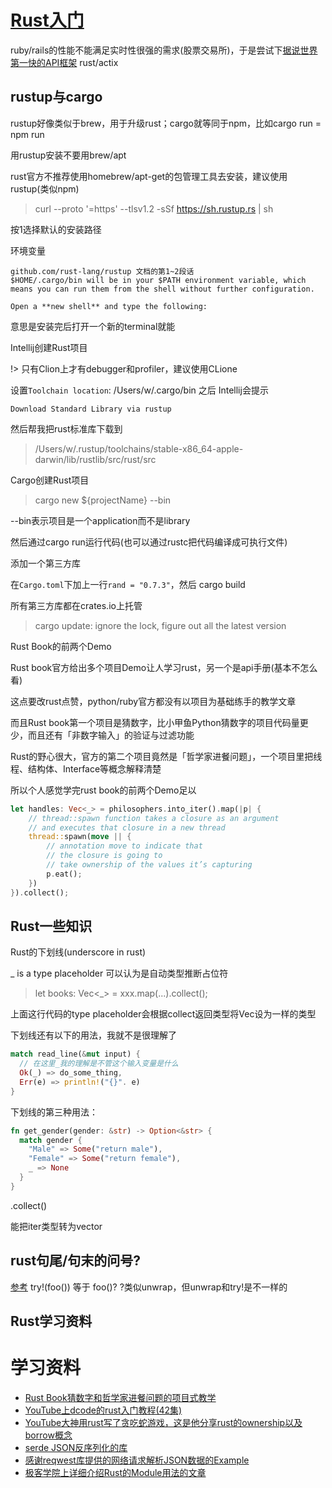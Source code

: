 # [Rust入门](/2020/04/rust.md)

ruby/rails的性能不能满足实时性很强的需求(股票交易所)，于是尝试下[据说世界第一快的API框架](https://www.techempower.com/benchmarks/)
rust/actix

## rustup与cargo

rustup好像类似于brew，用于升级rust；cargo就等同于npm，比如cargo run = npm run

<i class="fa fa-hashtag"></i>
用rustup安装不要用brew/apt

rust官方不推荐使用homebrew/apt-get的包管理工具去安装，建议使用rustup(类似npm)

> curl --proto '=https' --tlsv1.2 -sSf https://sh.rustup.rs | sh

按1选择默认的安装路径

<i class="fa fa-hashtag"></i>
环境变量

```
github.com/rust-lang/rustup 文档的第1~2段话
$HOME/.cargo/bin will be in your $PATH environment variable, which means you can run them from the shell without further configuration.

Open a **new shell** and type the following:
```

意思是安装完后打开一个新的terminal就能

<i class="fa fa-hashtag"></i>
Intellij创建Rust项目

!> 只有Clion上才有debugger和profiler，建议使用CLione

设置`Toolchain location`: /Users/w/.cargo/bin 之后 Intellij会提示

`Download Standard Library via rustup`

然后帮我把rust标准库下载到

> /Users/w/.rustup/toolchains/stable-x86_64-apple-darwin/lib/rustlib/src/rust/src

<i class="fa fa-hashtag"></i>
Cargo创建Rust项目

> cargo new ${projectName} --bin

--bin表示项目是一个application而不是library

然后通过cargo run运行代码(也可以通过rustc把代码编译成可执行文件)

<i class="fa fa-hashtag"></i>
添加一个第三方库

在`Cargo.toml`下加上一行`rand = "0.7.3"`，然后 cargo build

所有第三方库都在crates.io上托管

> cargo update: ignore the lock, figure out all the latest version

<i class="fa fa-hashtag"></i>
Rust Book的前两个Demo

Rust book官方给出多个项目Demo让人学习rust，另一个是api手册(基本不怎么看)

这点要改rust点赞，python/ruby官方都没有以项目为基础练手的教学文章

而且Rust book第一个项目是猜数字，比小甲鱼Python猜数字的项目代码量更少，而且还有「非数字输入」的验证与过滤功能

Rust的野心很大，官方的第二个项目竟然是「哲学家进餐问题」，一个项目里把线程、结构体、Interface等概念解释清楚

所以个人感觉学完rust book的前两个Demo足以

```rust
let handles: Vec<_> = philosophers.into_iter().map(|p| {
    // thread::spawn function takes a closure as an argument
    // and executes that closure in a new thread
    thread::spawn(move || {
        // annotation move to indicate that
        // the closure is going to
        // take ownership of the values it’s capturing
        p.eat();
    })
}).collect();
```

## Rust一些知识

<i class="fa fa-hashtag"></i>
Rust的下划线(underscore in rust)

_ is a type placeholder 可以认为是自动类型推断占位符

> let books: Vec<_> = xxx.map(...).collect();

上面这行代码的type placeholder会根据collect返回类型将Vec设为一样的类型

下划线还有以下的用法，我就不是很理解了

```rust
match read_line(&mut input) {
  // 在这里_我的理解是不管这个输入变量是什么
  Ok(_) => do_some_thing,
  Err(e) => println!("{}". e)
}
```

下划线的第三种用法：

```rust
fn get_gender(gender: &str) -> Option<&str> {
  match gender {
    "Male" => Some("return male"),
    "Female" => Some("return female"),
    _ => None
  }
}
```

<i class="fa fa-hashtag"></i>
.collect()

能把iter类型转为vector

## rust句尾/句末的问号?

[参考](https://doc.rust-lang.org/edition-guide/rust-2018/error-handling-and-panics/the-question-mark-operator-for-easier-error-handling.html)
try!(foo()) 等于 foo()?
?类似unwrap，但unwrap和try!是不一样的

## Rust学习资料

# 学习资料

- [Rust Book猜数字和哲学家进餐问题的项目式教学](https://doc.rust-lang.org/1.0.0/book/dining-philosophers.html)
- [YouTube上dcode的rust入门教程(42集)](https://www.youtube.com/watch?v=vOMJlQ5B-M0&list=PLVvjrrRCBy2JSHf9tGxGKJ-bYAN_uDCUL)
- [YouTube大神用rust写了贪吃蛇游戏，这是他分享rust的ownership以及borrow概念](https://www.youtube.com/watch?v=8M0QfLUDaaA&list=LLFLN2ZAPopjz2zM-FomwnkQ&index=2&t=8s)
- [serde JSON反序列化的库](https://serde.rs/derive.html)
- [感谢reqwest库提供的网络请求解析JSON数据的Example](https://github.com/seanmonstar/reqwest/blob/master/examples/json_typed.rs)
- [极客学院上详细介绍Rust的Module用法的文章](https://wiki.jikexueyuan.com/project/rust-primer/module/module.html)